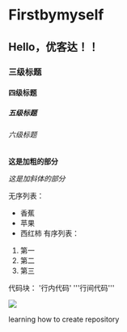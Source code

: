 # Firstbymyself
## Hello，优客达！！
### 三级标题
#### 四级标题
##### 五级标题
###### 六级标题

**这是加粗的部分**

*这是加斜体的部分*

无序列表：
* 香蕉
* 苹果
* 西红柿
有序列表：
1. 第一
1. 第二
1. 第三 

代码块：
'行内代码'
'''行间代码'''

![](https://image.baidu.com/search/detail?ct=503316480&z=undefined&tn=baiduimagedetail&ipn=d&word=%E5%85%A8%E9%A1%B5%E9%9D%A2%E7%9A%84%E5%9B%BE%E7%89%87&step_word=&ie=utf-8&in=&cl=2&lm=-1&st=undefined&hd=undefined&latest=undefined&copyright=undefined&cs=528908234,3966746076&os=413405545,3644800314&simid=0,0&pn=56&rn=1&di=31490&ln=1655&fr=&fmq=1610266320063_R&fm=&ic=undefined&s=undefined&se=&sme=&tab=0&width=undefined&height=undefined&face=undefined&is=0,0&istype=0&ist=&jit=&bdtype=11&spn=0&pi=0&gsm=0&hs=2&objurl=https%3A%2F%2Fgimg2.baidu.com%2Fimage_search%2Fsrc%3Dhttp%253A%252F%252Fnews.winshang.com%252Fmember%252FFCK%252F2020%252F12%252F24%252F20201224142155921347x.jpg%26refer%3Dhttp%253A%252F%252Fnews.winshang.com%26app%3D2002%26size%3Df9999%2C10000%26q%3Da80%26n%3D0%26g%3D0n%26fmt%3Djpeg%3Fsec%3D1612858320%26t%3D9ef2361752c7aff07c82323856ed7f77&rpstart=0&rpnum=0&adpicid=0&force=undefined)

learning how to create repository
